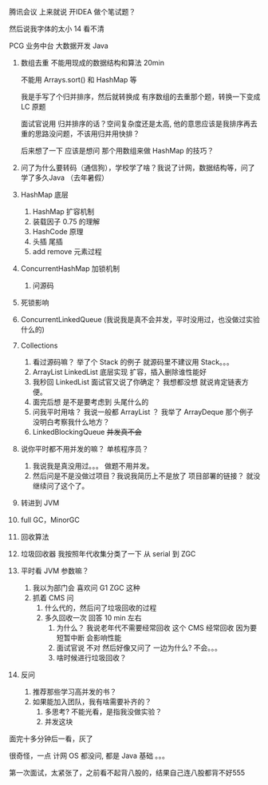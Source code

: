 腾讯会议 上来就说 开IDEA 做个笔试题？ 

然后说我字体的太小 14 看不清  

PCG 业务中台 大数据开发 Java

1. 数组去重 不能用现成的数据结构和算法 20min

    不能用 Arrays.sort() 和 HashMap 等
    
    我是手写了个归并排序，然后就转换成 有序数组的去重那个题，转换一下变成 LC 原题

    面试官说用 归并排序的话？空间复杂度还是太高, 他的意思应该是我排序再去重的思路没问题，不该用归并用快排？

    后来想了一下 应该是想问 那个用数组来做 HashMap 的技巧？ 

2. 问了为什么要转码（通信狗），学校学了啥？我说了计网，数据结构等，问了学了多久Java （去年暑假）
3. HashMap 底层
   1. HashMap 扩容机制 
   2. 装载因子 0.75 的理解
   3. HashCode 原理 
   4. 头插 尾插
   5. add remove 元素过程
4. ConcurrentHashMap 加锁机制
   1. 问源码 
5. 死锁影响
6. ConcurrentLinkedQueue (我说我是真不会并发，平时没用过，也没做过实验什么的)
7. Collections 
   1. 看过源码嘛？ 举了个 Stack 的例子 就源码里不建议用 Stack。。。 
   2. ArrayList LinkedList 底层实现 扩容，插入删除谁性能好 
   3. 我秒回 LinkedList 面试官又说了你确定？ 我想都没想 就说肯定链表方便。
   4. 面完后想 是不是要考虑到 头尾什么的
   5. 问我平时用啥？ 我说一般都 ArrayList ？ 我举了 ArrayDeque 那个例子 没明白考察我什么地方？
   6. LinkedBlockingQueue ~~并发真不会~~
8. 说你平时都不用并发的嘛？ 单核程序员？ 
   1. 我说我是真没用过。。。 做题不用并发。
   2. 然后问是不是没做过项目？我说我简历上不是放了 项目部署的链接？ 就没继续问了这个了。
9.  转进到 JVM 
   3. full GC，MinorGC
   4. 回收算法 
   5. 垃圾回收器 我按照年代收集分类了一下  从 serial 到 ZGC
   6. 平时看 JVM 参数嘛？
      1. 我以为部门会 喜欢问 G1 ZGC 这种 
      2. 抓着 CMS 问 
         1. 什么代的，然后问了垃圾回收的过程
         2. 多久回收一次 回答 10 min 左右 
            1. 为什么？ 我说老年代不需要经常回收 这个 CMS 经常回收 因为要短暂中断 会影响性能
            2. 面试官说 不对 然后好像又问了 一边为什么? 不会。。。
            3. 啥时候进行垃圾回收？ 
10. 反问
    1.  推荐那些学习高并发的书？
    2.  如果能加入团队，我有啥需要补齐的？
        1. 多思考? 不能光看，是指我没做实验？
        2. 并发这块


面完十多分钟后一看，灰了

很奇怪，一点 计网 OS 都没问, 都是 Java 基础 。。。

第一次面试，太紧张了，之前看不起背八股的，结果自己连八股都背不好555

